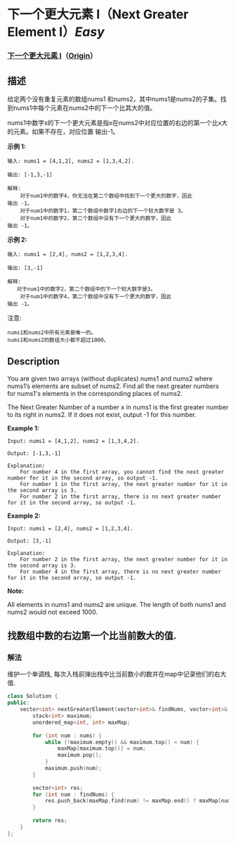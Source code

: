 # 下一个更大元素 I（Next Greater Element I）*Easy*
### [下一个更大元素 I](https://leetcode-cn.com/problems/next-greater-element-i)（[Origin](https://leetcode.com/problems/next-greater-element-i)）
## 描述
给定两个没有重复元素的数组nums1 和nums2，其中nums1是nums2的子集。找到nums1中每个元素在nums2中的下一个比其大的值。

nums1中数字x的下一个更大元素是指x在nums2中对应位置的右边的第一个比x大的元素。如果不存在，对应位置
输出-1。

**示例 1:**
```
输入: nums1 = [4,1,2], nums2 = [1,3,4,2].

输出: [-1,3,-1]

解释:
    对于num1中的数字4，你无法在第二个数组中找到下一个更大的数字，因此
输出 -1。
    对于num1中的数字1，第二个数组中数字1右边的下一个较大数字是 3。
    对于num1中的数字2，第二个数组中没有下一个更大的数字，因此
输出 -1。
```

**示例 2:**
```
输入: nums1 = [2,4], nums2 = [1,2,3,4].

输出: [3,-1]

解释:
   对于num1中的数字2，第二个数组中的下一个较大数字是3。
    对于num1中的数字4，第二个数组中没有下一个更大的数字，因此
输出 -1。
```


注意:


	nums1和nums2中所有元素是唯一的。
	nums1和nums2的数组大小都不超过1000。

## Description
You are given two arrays (without duplicates) nums1 and nums2 where nums1’s elements are subset of nums2. Find all the next greater numbers for nums1's elements in the corresponding places of nums2. 



The Next Greater Number of a number x in nums1 is the first greater number to its right in nums2. If it does not exist, output -1 for this number.


**Example 1:**
```
Input: nums1 = [4,1,2], nums2 = [1,3,4,2].

Output: [-1,3,-1]

Explanation:
    For number 4 in the first array, you cannot find the next greater number for it in the second array, so output -1.
    For number 1 in the first array, the next greater number for it in the second array is 3.
    For number 2 in the first array, there is no next greater number for it in the second array, so output -1.
```



**Example 2:**
```
Input: nums1 = [2,4], nums2 = [1,2,3,4].

Output: [3,-1]

Explanation:
    For number 2 in the first array, the next greater number for it in the second array is 3.
    For number 4 in the first array, there is no next greater number for it in the second array, so output -1.
```
**Note:**


All elements in nums1 and nums2 are unique.
The length of both nums1 and nums2 would not exceed 1000.



## 找数组中数的右边第一个比当前数大的值.
### 解法

维护一个单调栈, 每次入栈前弹出栈中比当前数小的数并在map中记录他们的右大值.

```c++
class Solution {
public:
    vector<int> nextGreaterElement(vector<int>& findNums, vector<int>& nums) {
        stack<int> maximum;
        unordered_map<int, int> maxMap;
        
        for (int num : nums) {
            while (!maximum.empty() && maximum.top() < num) {
                maxMap[maximum.top()] = num;
                maximum.pop();
            }
            maximum.push(num);
        }
            
        vector<int> res;
        for (int num : findNums) {
            res.push_back(maxMap.find(num) != maxMap.end() ? maxMap[num] : -1);
        }
        
        return res;
    }
};
```